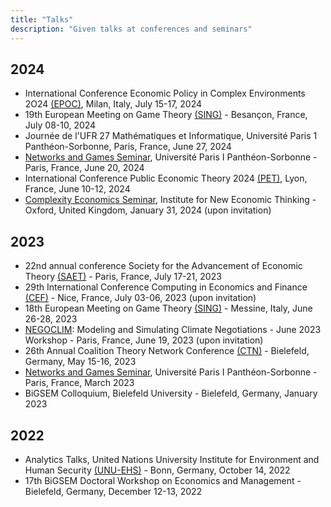 ```yaml
---
title: "Talks"
description: "Given talks at conferences and seminars"
---
```




## 2024
- International Conference Economic Policy in Complex Environments 2O24 [(EPOC)](https://epoc-itn.eu/en/international-conference/), Milan, Italy, July 15-17, 2024
- 19th European Meeting on Game Theory [(SING)](https://univfcomte.wixsite.com/sing19) - Besançon, France, July 08-10, 2024
- Journée de l'UFR 27 Mathématiques et Informatique, Université Paris 1 Panthéon-Sorbonne, Paris, France, June 27, 2024
- [Networks and Games Seminar](https://sites.google.com/site/cesworkinggroupnetworks/home), Université Paris I Panthéon-Sorbonne - Paris, France, June 20, 2024
- International Conference Public Economic Theory 2024 [(PET)](https://pet2024.sciencesconf.org), Lyon, France, June 10-12, 2024
- [Complexity Economics Seminar](https://www.inet.ox.ac.uk/events/network-based-allocation-responsibility-ghg-emissions/), Institute for New Economic Thinking - Oxford, United Kingdom, January 31, 2024 (upon invitation)


## 2023
- 22nd annual conference Society for the Advancement of Economic Theory [(SAET)](https://sites.google.com/view/saet2023/home) -  Paris, France, July 17-21, 2023
- 29th International Conference Computing in Economics and Finance [(CEF)](https://comp-econ.com/29th-conference/) - Nice, France, July 03-06, 2023 (upon invitation)
- 18th European Meeting on Game Theory [(SING)](https://www.bisazzagangi.it/sing18/conference.php) - Messine, Italy, June 26-28, 2023
- [NEGOCLIM](https://sites.google.com/view/negoclim/home/june-2023-workshop): Modeling and Simulating Climate Negotiations - June 2023 Workshop - Paris, France, June 19, 2023 (upon invitation)
-  26th Annual Coalition Theory Network Conference [(CTN)](https://ctn2023.sciencesconf.org/#:~:text=Bielefeld%20University%20and%20the%20Center,15%20–%20Tuesday%2016%20May%202023.) - Bielefeld, Germany, May 15-16, 2023
- [Networks and Games Seminar](https://sites.google.com/site/cesworkinggroupnetworks/home), Université Paris I Panthéon-Sorbonne - Paris, France, March 2023
- BiGSEM Colloquium, Bielefeld University - Bielefeld, Germany, January 2023

## 2022
- Analytics Talks, United Nations University Institute for Environment and Human Security [(UNU-EHS)](https://unu.edu/ehs) - Bonn, Germany, October 14, 2022
- 17th BiGSEM Doctoral Workshop on Economics and Management - Bielefeld, Germany, December 12-13, 2022
